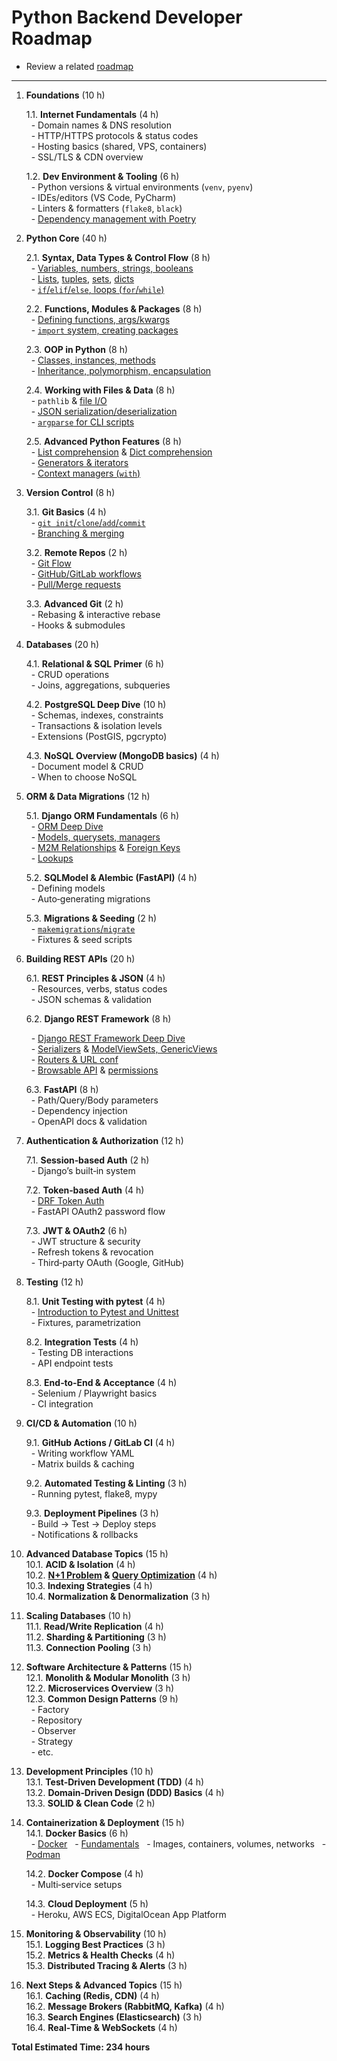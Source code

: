 # Python Backend Developer Roadmap

- Review a related [roadmap](./notes/roadmap/README.md)

---

1. **Foundations** (10 h)

   1.1. **Internet Fundamentals** (4 h)  
   &nbsp;&nbsp;- Domain names & DNS resolution  
   &nbsp;&nbsp;- HTTP/HTTPS protocols & status codes  
   &nbsp;&nbsp;- Hosting basics (shared, VPS, containers)  
   &nbsp;&nbsp;- SSL/TLS & CDN overview

   1.2. **Dev Environment & Tooling** (6 h)  
   &nbsp;&nbsp;- Python versions & virtual environments (`venv`, `pyenv`)  
   &nbsp;&nbsp;- IDEs/editors (VS Code, PyCharm)  
   &nbsp;&nbsp;- Linters & formatters (`flake8`, `black`)  
   &nbsp;&nbsp;- [Dependency management with Poetry](https://github.com/iBrokeTheCode/python-roadmap/blob/main/Tools/poetry.md)

2. **Python Core** (40 h)

   2.1. **Syntax, Data Types & Control Flow** (8 h)  
   &nbsp;&nbsp;- [Variables, numbers, strings, booleans](https://github.com/iBrokeTheCode/python-roadmap/blob/main/Fundamentals/Variables_Types_Operators.md)  
   &nbsp;&nbsp;- [Lists](https://github.com/iBrokeTheCode/python-roadmap/blob/main/Fundamentals/Lists/Lists.md), [tuples](https://github.com/iBrokeTheCode/python-roadmap/blob/main/Fundamentals/Tuples/Tuples.md), [sets](https://github.com/iBrokeTheCode/python-roadmap/blob/main/Fundamentals/Sets/Sets.md), [dicts](https://github.com/iBrokeTheCode/python-roadmap/blob/main/Fundamentals/Dicts/Dicts.md)  
   &nbsp;&nbsp;- [`if`/`elif`/`else`, loops (`for`/`while`)](https://github.com/iBrokeTheCode/python-roadmap/blob/main/Fundamentals/Control_Flow.md)

   2.2. **Functions, Modules & Packages** (8 h)  
   &nbsp;&nbsp;- [Defining functions, args/kwargs](https://github.com/iBrokeTheCode/python-roadmap/blob/main/Fundamentals/Functions/Advanced_Functions.md)  
   &nbsp;&nbsp;- [`import` system, creating packages](https://github.com/iBrokeTheCode/python-roadmap/blob/main/Standard_Library_Modules/Modules_Packages/Modules_Packages.md)

   2.3. **OOP in Python** (8 h)  
   &nbsp;&nbsp;- [Classes, instances, methods](https://github.com/iBrokeTheCode/python-roadmap/blob/main/OOP/OOP_Pillars.md#1-classes--objects)  
   &nbsp;&nbsp;- [Inheritance, polymorphism, encapsulation](https://github.com/iBrokeTheCode/python-roadmap/blob/main/OOP/OOP_Pillars.md#3-encapsulation-inheritance-polymorphism-abstraction)

   2.4. **Working with Files & Data** (8 h)  
   &nbsp;&nbsp;- `pathlib` & [file I/O](https://github.com/iBrokeTheCode/python-roadmap/blob/main/Standard_Library_Modules/Files_IO/Files_IO.md)  
   &nbsp;&nbsp;- [JSON serialization/deserialization](https://github.com/iBrokeTheCode/python-roadmap/blob/main/Standard_Library_Modules/Core_Modules/JSON/JSON.md)  
   &nbsp;&nbsp;- [`argparse` for CLI scripts](https://github.com/iBrokeTheCode/python-roadmap/blob/main/Standard_Library_Modules/Core_Modules/Argparse/Argparse.md)

   2.5. **Advanced Python Features** (8 h)  
   &nbsp;&nbsp;- [List comprehension](https://github.com/iBrokeTheCode/python-roadmap/blob/main/Fundamentals/Lists/Lists.md#list-comprehension) & [Dict comprehension](https://github.com/iBrokeTheCode/python-roadmap/blob/main/Fundamentals/Dicts/Dicts.md#dictionary-comprehensions)  
   &nbsp;&nbsp;- [Generators & iterators](https://github.com/iBrokeTheCode/python-roadmap/blob/main/Advanced/Generators_and_Iterators/Generators_and_Iterators.md)  
   &nbsp;&nbsp;- [Context managers (`with`)](https://github.com/iBrokeTheCode/python-roadmap/blob/main/Advanced/Context_Managers/Context_Managers.md)

3. **Version Control** (8 h)

   3.1. **Git Basics** (4 h)  
   &nbsp;&nbsp;- [`git init`/`clone`/`add`/`commit`](https://github.com/ibrokethecode/git-tutorial?tab=readme-ov-file#-basic-commands)  
   &nbsp;&nbsp;- [Branching & merging](https://github.com/ibrokethecode/git-tutorial?tab=readme-ov-file#-branching)

   3.2. **Remote Repos** (2 h)  
   &nbsp;&nbsp;- [Git Flow](https://github.com/ibrokethecode/git-tutorial?tab=readme-ov-file#git-flow)  
   &nbsp;&nbsp;- [GitHub/GitLab workflows](https://github.com/ibrokethecode/git-tutorial?tab=readme-ov-file#github-flow)  
   &nbsp;&nbsp;- [Pull/Merge requests](https://github.com/ibrokethecode/git-tutorial?tab=readme-ov-file#-pull-requests-prs)

   3.3. **Advanced Git** (2 h)  
   &nbsp;&nbsp;- Rebasing & interactive rebase  
   &nbsp;&nbsp;- Hooks & submodules

4. **Databases** (20 h)

   4.1. **Relational & SQL Primer** (6 h)  
   &nbsp;&nbsp;- CRUD operations  
   &nbsp;&nbsp;- Joins, aggregations, subqueries

   4.2. **PostgreSQL Deep Dive** (10 h)  
   &nbsp;&nbsp;- Schemas, indexes, constraints  
   &nbsp;&nbsp;- Transactions & isolation levels  
   &nbsp;&nbsp;- Extensions (PostGIS, pgcrypto)

   4.3. **NoSQL Overview (MongoDB basics)** (4 h)  
   &nbsp;&nbsp;- Document model & CRUD  
   &nbsp;&nbsp;- When to choose NoSQL

5. **ORM & Data Migrations** (12 h)

   5.1. **Django ORM Fundamentals** (6 h)  
   &nbsp;&nbsp;- [ORM Deep Dive](https://github.com/ibrokethecode/orm-deep-dive?tab=readme-ov-file#orm-deep-dive-tutorial)  
   &nbsp;&nbsp;- [Models, querysets, managers](https://github.com/iBrokeTheCode/orm-deep-dive/blob/main/notes/lesson-02.md)  
   &nbsp;&nbsp;- [M2M Relationships](https://github.com/iBrokeTheCode/orm-deep-dive/blob/main/notes/lesson-08.md) & [Foreign Keys](https://github.com/iBrokeTheCode/orm-deep-dive/blob/main/notes/lesson-03.md)  
   &nbsp;&nbsp;- [Lookups](https://github.com/iBrokeTheCode/orm-deep-dive/blob/main/notes/lesson-06.md)

   5.2. **SQLModel & Alembic (FastAPI)** (4 h)  
   &nbsp;&nbsp;- Defining models  
   &nbsp;&nbsp;- Auto‑generating migrations

   5.3. **Migrations & Seeding** (2 h)  
   &nbsp;&nbsp;- [`makemigrations`/`migrate`](https://github.com/iBrokeTheCode/orm-deep-dive/blob/main/notes/lesson-02.md)  
   &nbsp;&nbsp;- Fixtures & seed scripts

6. **Building REST APIs** (20 h)

   6.1. **REST Principles & JSON** (4 h)  
   &nbsp;&nbsp;- Resources, verbs, status codes  
   &nbsp;&nbsp;- JSON schemas & validation

   6.2. **Django REST Framework** (8 h)

   &nbsp;&nbsp;- [Django REST Framework Deep Dive](https://github.com/iBrokeTheCode/django-rest-framework)  
   &nbsp;&nbsp;- [Serializers](https://github.com/iBrokeTheCode/django-rest-framework/blob/main/notes/lesson-02.md) & [ModelViewSets, GenericViews](https://github.com/iBrokeTheCode/django-rest-framework/blob/main/notes/lesson-06.md)  
   &nbsp;&nbsp;- [Routers & URL conf](https://github.com/iBrokeTheCode/django-rest-framework/blob/main/notes/lesson-20.md)  
   &nbsp;&nbsp;- [Browsable API](https://github.com/iBrokeTheCode/django-rest-framework/blob/main/notes/lesson-02.md) & [permissions](https://github.com/iBrokeTheCode/django-rest-framework/blob/main/notes/lesson-08.md)

   6.3. **FastAPI** (8 h)  
   &nbsp;&nbsp;- Path/Query/Body parameters  
   &nbsp;&nbsp;- Dependency injection  
   &nbsp;&nbsp;- OpenAPI docs & validation

7. **Authentication & Authorization** (12 h)

   7.1. **Session‑based Auth** (2 h)  
   &nbsp;&nbsp;- Django’s built‑in system

   7.2. **Token‑based Auth** (4 h)  
   &nbsp;&nbsp;- [DRF Token Auth](https://github.com/iBrokeTheCode/django-rest-framework/blob/main/notes/lesson-12.md)  
   &nbsp;&nbsp;- FastAPI OAuth2 password flow

   7.3. **JWT & OAuth2** (6 h)  
   &nbsp;&nbsp;- JWT structure & security  
   &nbsp;&nbsp;- Refresh tokens & revocation  
   &nbsp;&nbsp;- Third‑party OAuth (Google, GitHub)

8. **Testing** (12 h)

   8.1. **Unit Testing with pytest** (4 h)  
   &nbsp;&nbsp;- [Introduction to Pytest and Unittest](https://github.com/iBrokeTheCode/python-roadmap/blob/main/testing/Unit_Testing.md)  
   &nbsp;&nbsp;- Fixtures, parametrization

   8.2. **Integration Tests** (4 h)  
   &nbsp;&nbsp;- Testing DB interactions  
   &nbsp;&nbsp;- API endpoint tests

   8.3. **End‑to‑End & Acceptance** (4 h)  
   &nbsp;&nbsp;- Selenium / Playwright basics  
   &nbsp;&nbsp;- CI integration

9. **CI/CD & Automation** (10 h)

   9.1. **GitHub Actions / GitLab CI** (4 h)  
   &nbsp;&nbsp;- Writing workflow YAML  
   &nbsp;&nbsp;- Matrix builds & caching

   9.2. **Automated Testing & Linting** (3 h)  
   &nbsp;&nbsp;- Running pytest, flake8, mypy

   9.3. **Deployment Pipelines** (3 h)  
   &nbsp;&nbsp;- Build → Test → Deploy steps  
   &nbsp;&nbsp;- Notifications & rollbacks

10. **Advanced Database Topics** (15 h)  
    10.1. **ACID & Isolation** (4 h)  
    10.2. **[N+1 Problem](https://github.com/iBrokeTheCode/orm-deep-dive/blob/main/notes/lesson-07.md#n1-problem) & [Query Optimization](https://github.com/iBrokeTheCode/orm-deep-dive/blob/main/notes/lesson-07.md)** (4 h)  
    10.3. **Indexing Strategies** (4 h)  
    10.4. **Normalization & Denormalization** (3 h)

11. **Scaling Databases** (10 h)  
    11.1. **Read/Write Replication** (4 h)  
    11.2. **Sharding & Partitioning** (3 h)  
    11.3. **Connection Pooling** (3 h)

12. **Software Architecture & Patterns** (15 h)  
    12.1. **Monolith & Modular Monolith** (3 h)  
    12.2. **Microservices Overview** (3 h)  
    12.3. **Common Design Patterns** (9 h)  
    &nbsp;&nbsp;- Factory  
    &nbsp;&nbsp;- Repository  
    &nbsp;&nbsp;- Observer  
    &nbsp;&nbsp;- Strategy  
    &nbsp;&nbsp;- etc.

13. **Development Principles** (10 h)  
    13.1. **Test‑Driven Development (TDD)** (4 h)  
    13.2. **Domain‑Driven Design (DDD) Basics** (4 h)  
    13.3. **SOLID & Clean Code** (2 h)

14. **Containerization & Deployment** (15 h)  
    14.1. **Docker Basics** (6 h)  
    &nbsp;&nbsp;- [Docker](./notes/containers/docker/README.md)
    &nbsp;&nbsp;- [Fundamentals](./notes/containers/docker/lesson-02.md)
    &nbsp;&nbsp;- Images, containers, volumes, networks
    &nbsp;&nbsp;- [Podman](./notes/containers/podman/README.md)

    14.2. **Docker Compose** (4 h)  
    &nbsp;&nbsp;- Multi‑service setups

    14.3. **Cloud Deployment** (5 h)  
    &nbsp;&nbsp;- Heroku, AWS ECS, DigitalOcean App Platform

15. **Monitoring & Observability** (10 h)  
    15.1. **Logging Best Practices** (3 h)  
    15.2. **Metrics & Health Checks** (4 h)  
    15.3. **Distributed Tracing & Alerts** (3 h)

16. **Next Steps & Advanced Topics** (15 h)  
    16.1. **Caching (Redis, CDN)** (4 h)  
    16.2. **Message Brokers (RabbitMQ, Kafka)** (4 h)  
    16.3. **Search Engines (Elasticsearch)** (3 h)  
    16.4. **Real‑Time & WebSockets** (4 h)

**Total Estimated Time: 234 hours**
